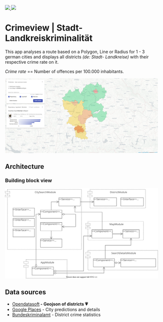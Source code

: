<a href="https://github.com/kexplx/crimeview/actions" alt="GitHub Actions">
 <img src="https://github.com/kexplx/crimeview/workflows/CI/badge.svg" />
</a>
<a href="https://kexplx.github.io/crimeview/" alt="GitHub Pages Deployment">
  <img src="https://img.shields.io/badge/Live-GitHub Pages-2980b9" />
</a>

# Crimeview | Stadt- Landkreiskriminalität

This app analyses a route based on a Polygon, Line or Radius for 1 - 3 german cities and displays all districts <i>(de: Stadt- Landkreise)</i> with their respective crime rate on it.

<i>Crime rate</i> == Number of offences per 100.000 inhabitants.

<p align="center">
  <img src="docs/map-sample-3.png?raw=true" title="Sample Route">
</p>

## Architecture

### Building block view

<div align="center">
  <img src="docs/building-block-view.svg?raw=true" title="Sample Route">
</div>

## Data sources

<ul>
    <li><a target_blank href="https://public.opendatasoft.com/explore/dataset/georef-germany-kreis/information">Opendatasoft</a><strong> - Geojson of districts 💗</strong></li>
    <li><a target_blank href="https://cloud.google.com/maps-platform/places">Google Places</a> - City predictions and details</li>
    <li><a target_blank href="https://www.bka.de/DE/AktuelleInformationen/StatistikenLagebilder/PolizeilicheKriminalstatistik/pks_node.html">Bundeskriminalamt</a> - District crime statistics</li>
</ul>
